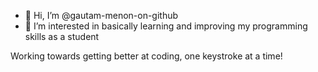 - 👋 Hi, I’m @gautam-menon-on-github
- 👀 I’m interested in basically learning and improving my programming skills as a student

Working towards getting better at coding, one keystroke at a time!
<!---
gautam-menon-on-github/gautam-menon-on-github is a ✨ special ✨ repository because its `README.md` (this file) appears on your GitHub profile.
You can click the Preview link to take a look at your changes.
--->
